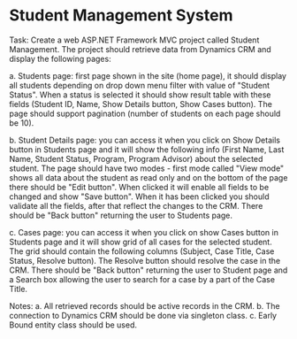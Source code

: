# Student Management System

Task: 
  Create a web ASP.NET Framework MVC project called Student Management. 
The project should retrieve data from Dynamics CRM and display the following pages:

  a. Students page: first page shown in the site (home page), it should display all students depending on drop down menu filter with value of "Student Status". When a status is selected it should show result table with these fields (Student ID, Name, Show Details button, Show Cases button). The page should support pagination (number of students on each page should be 10).
  
  b. Student Details page: you can access it when you click on Show Details button in Students page and it will show the following info (First Name, Last Name, Student Status, Program, Program Advisor) about the selected student. The page should have two modes - first mode called "View mode" shows all data about the student as read only and on the bottom of the page there should be "Edit button". When clicked it will enable all fields to be changed and show "Save button". When it has been clicked you should validate all the fields, after that reflect the changes to the CRM. There should be "Back button" returning the user to Students page.
 
  c. Cases page: you can access it when you click on show Cases button in Students page and it will show grid of all cases for the selected student. The grid should contain the following columns (Subject, Case Title, Case Status, Resolve button). The Resolve button should resolve the case in the CRM. There should be "Back button" returning the user to Student page and a Search box allowing the user to search for a case by a part of the Case Title.
	
  
Notes: 
  a. All retrieved records should be active records in the CRM.
  b. The connection to Dynamics CRM should be done via singleton class.
  c. Early Bound entity class should be used.
